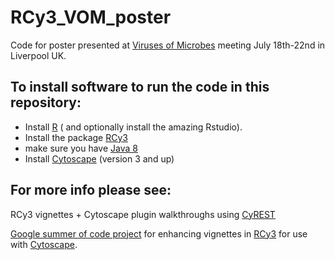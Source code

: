 # RCy3_VOM_poster
Code for poster presented at [Viruses of Microbes](http://http://events.embo.org/16-virus-microbe/) meeting July 18th-22nd in Liverpool UK.

## To install software to run the code in this repository:

- Install [R](https://www.r-project.org/) ( and optionally install the amazing Rstudio).
- Install the package [RCy3](https://bioconductor.org/packages/release/bioc/html/RCy3.html)
- make sure you have [Java 8](http://www.oracle.com/technetwork/java/javase/overview/java8-2100321.html)
- Install [Cytoscape](http://www.cytoscape.org/) (version 3 and up)

## For more info please see:

RCy3 vignettes + Cytoscape plugin walkthroughs using [CyREST](https://github.com/cytoscape/cyREST)

[Google summer of code project](https://summerofcode.withgoogle.com/projects/#6682250145955840) for enhancing vignettes in [RCy3](https://bioconductor.org/packages/release/bioc/html/RCy3.html) for use with [Cytoscape](http://www.cytoscape.org/).

